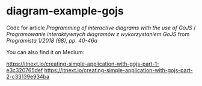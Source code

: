 # diagram-example-gojs

Code for article *Programming of interactive diagrams with the use of GoJS* / *Programowanie interaktywnych diagramów z wykorzystaniem GoJS* from *Programista 1/2018 (68), pp. 40-46a*

You can also find it on Medium:

https://itnext.io/creating-simple-application-with-gojs-part-1-e3c320765def
https://itnext.io/creating-simple-application-with-gojs-part-2-c33139e934ba
